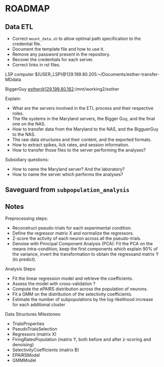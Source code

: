 # ROADMAP

## Data ETL

- Correct `mount_data.sh` to allow optimal path specification to the credential file.
- Document the template file and how to use it.
- Remove any password present in the repository.
- Recover the credentials for each server.
- Correct links in rst files.

LSP computer
$(USER_LSP)@129.199.80.205:~/Documents/esther-transfer-MDdata

BiggerGuy
esther@129.199.80.162:/mnt/working2/esther

Explain:

- What are the servers involved in the ETL process and their respective roles.
- The file systems in the Maryland servers, the Bigger Guy, and the final one on the NAS.
- How to transfer data from the Maryland to the NAS, and the BigguerGuy to the NAS.
- The raw data structures and their content, and the exported formats.
- How to extract spikes, lick rates, and session information.
- How to transfer those files to the server performing the analyses?

Subsidiary questions:

- How to name the Maryland server? And the laboratory?
- How to name the server which performs the analyses?

## Saveguard from `subpopulation_analysis`

Notes
-----
Preprocessing steps:

- Reconstruct pseudo-trials for each experimental condition.
- Define the regressor matrix X and normalize the regressors.
- Z-score the activity of each neuron across all the pseudo-trials.
- Denoise with Principal Component Analysis (PCA): Fit the PCA on the means intra-condition, keep
  the first components which explain 90% of the variance, invert the transformation to obtain the
  regressand matrix Y (to predict).

Analysis Steps:

- Fit the linear regression model and retrieve the coefficients.
- Assess the model with cross-validation ?
- Compute the ePAIRS distribution across the population of neurons.
- Fit a GMM on the distribution of the selectivity coefficients.
- Estimate the number of subpopulations by the log-likelihood increase for each additional cluster

Data Structures Milestones:

- TrialsProperties
- PseudoTrialsSelection
- Regressors (matrix X)
- FiringRatesPopulation (matrix Y, both before and after z-scoring and denoising)
- SelectivityCoefficients (matrix B)
- EPAIRSModel
- GMMModel
